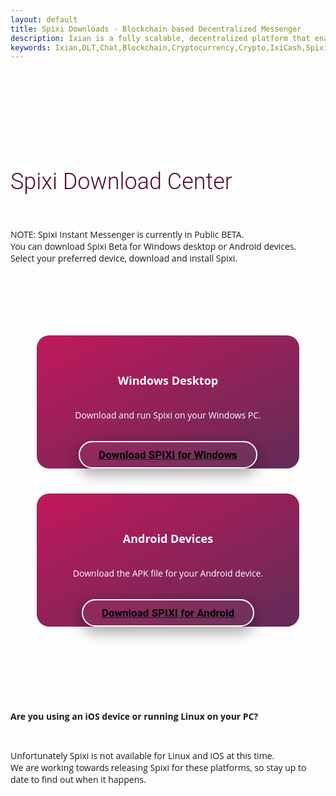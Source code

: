 ```yaml
---
layout: default
title: Spixi Downloads - Blockchain based Decentralized Messenger
description: Ixian is a fully scalable, decentralized platform that enables encrypted data streaming and high volume of micro-transactions.
keywords: Ixian,DLT,Chat,Blockchain,Cryptocurrency,Crypto,IxiCash,Spixi
---
```

<div class="container">
    <h1 class="text-center" style="font-family: Roboto, sans-serif;font-size: 36px;font-weight: 300;padding-top: 120px;color: #540b2e;">Spixi Download Center</h1>
    <p class="text-center" style="padding-top: 30px;font-family: 'Open Sans', sans-serif;padding-bottom: 40px;">NOTE: Spixi Instant Messenger is currently in Public BETA. <br>You can download Spixi Beta for Windows desktop or Android devices.<br>Select your preferred device, download and install Spixi.<br></p><div class="divider"></div>
    <div class="row" style="padding-bottom: 40px;padding-top: 60px;padding-left:20px;padding-right:20px;">
        <div class="col-md-3 col-xl-6 col-md-5 mb-3" style="/*background-color: #961453;*/background-image: linear-gradient(to bottom right, #c1185b, #602d57);margin-left: auto;margin-right: auto;max-width: 420px;border-radius: 20px;"><i class="fab fa-windows d-xl-flex justify-content-xl-center justify-content-center" style="font-size: 32px;padding-top: 40px;display: flex;color: rgb(255,255,255);"></i><strong style="font-family: 'Open Sans', sans-serif;padding-bottom: 20px;display: flex;align-items: center;justify-content: center;font-size: 18px;padding-top: 20px;color: rgb(255,255,255);">Windows Desktop</strong>
            <p class="text-center" style="font-family: 'Open Sans', sans-serif;justify-content: center;align-items: center;display: flex;margin-left: 5%;margin-right: 5%;color: rgb(255,255,255);">Download and run Spixi on your Windows PC.</p><a href="https://github.com/ProjectIxian/Spixi/releases/download/v0.1.0/Spixi-v0.1.0-Win.zip"><button class="btn btn-primary text-left radial-fill" type="button" style="padding-top: 10px;margin-top: 32px;margin-left: auto;margin-right: auto;display: flex;margin-bottom: 40px;font-family: Roboto, sans-serif;box-shadow: 0 4px 24px 0 rgba(0, 0, 0, 0.2), 0 12px 20px 0 rgba(0, 0, 0, 0.19);opacity: 1;background-color: rgba(255,255,255,0.03);padding-left: 30px;padding-right: 30px;font-size: 17px;padding-bottom: 10px;font-weight: bold;border-color: white;border-radius: 40px;border: 2px solid white;">Download SPIXI for Windows</button></a></div>
        <div class="col-md-3 col-xl-6 col-md-5 mb-3" style="background-color: #961453;background-image: linear-gradient(to bottom right, #c1185b, #602d57);margin-left: auto;margin-right: auto;max-width: 420px;border-radius: 20px;"><i class="fab fa-android d-xl-flex justify-content-xl-center justify-content-center" style="font-size: 32px;padding-top: 40px;display: flex;color: rgb(255,255,255);"></i><strong style="font-family: 'Open Sans', sans-serif;padding-bottom: 20px;display: flex;align-items: center;justify-content: center;font-size: 18px;padding-top: 20px;color: rgb(255,255,255);">Android Devices</strong>
            <p class="text-center" style="font-family: 'Open Sans', sans-serif;justify-content: center;align-items: center;display: flex;margin-left: 5%;margin-right: 5%;color: rgb(255,255,255);">Download the APK file for your Android device.</p><a href="https://github.com/ProjectIxian/Spixi/releases/download/v0.1.1/Spixi-v0.1.1-Android.apk"><button class="btn btn-primary text-left radial-fill" type="button" style="padding-top: 10px;margin-top: 32px;margin-left: auto;margin-right: auto;margin-bottom: 40px;display: flex;font-family: Roboto, sans-serif;box-shadow: 0 4px 24px 0 rgba(0, 0, 0, 0.2), 0 12px 20px 0 rgba(0, 0, 0, 0.19);opacity: 1;background-color: rgba(255,255,255,0.03);padding-left: 30px;padding-right: 30px;font-size: 17px;padding-bottom: 10px;font-weight: bold;border-color: rgb(136,52,52);border-radius: 40px;border: 2px solid white;">Download SPIXI for Android</button></a></div>
    </div><div class="divider"></div><div class="divider"></div></div>
<p class="text-center" style="padding-top: 40px;font-family: 'Open Sans', sans-serif;padding-bottom: 20;font-weight: bold;">Are you using an iOS device or running Linux on your PC?</p>
<p class="text-center" style="padding-top: 10px;font-family: 'Open Sans', sans-serif;padding-bottom: 40px;">Unfortunately Spixi is not available for Linux and iOS at this time. <br>We are working towards releasing Spixi for these platforms, so stay up to date to find out when it happens.</p>